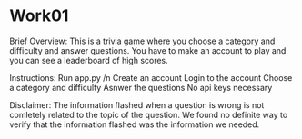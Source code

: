 # Work01
Brief Overview:
This is a trivia game where you choose a category and difficulty and answer questions. You have to make an account to play and you can see a leaderboard of high scores.

Instructions:
Run app.py /n
Create an account
Login to the account
Choose a category and difficulty
Asnwer the questions
No api keys necessary

Disclaimer:
The information flashed when a question is wrong is not comletely related to the topic of the question. We found no definite way to verify that the information flashed was the information we needed.
